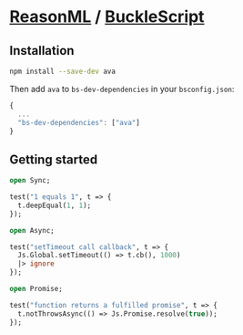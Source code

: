 # [ReasonML](https://reasonml.github.io) / [BuckleScript](https://bucklescript.github.io)

## Installation

```sh
npm install --save-dev ava
```

Then add `ava` to `bs-dev-dependencies` in your `bsconfig.json`:
```js
{
  ...
  "bs-dev-dependencies": ["ava"]
}
```

## Getting started

```ml
open Sync;

test("1 equals 1", t => {
  t.deepEqual(1, 1);
});
```

```ml
open Async;

test("setTimeout call callback", t => {
  Js.Global.setTimeout(() => t.cb(), 1000)
  |> ignore
});
```

```ml
open Promise;

test("function returns a fulfilled promise", t => {
  t.notThrowsAsync(() => Js.Promise.resolve(true));
});
```
